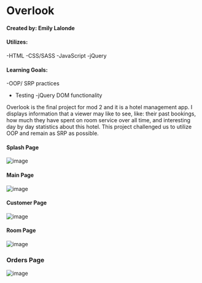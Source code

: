 # Overlook

#### Created by: Emily Lalonde

#### Utilizes:
-HTML
-CSS/SASS
-JavaScript
-jQuery

#### Learning Goals:
-OOP/ SRP practices
- Testing
-jQuery DOM functionality

Overlook is the final project for mod 2 and it is a hotel management app. I displays information that a viewer may like to see, like: their past bookings, how much they have spent on room service over all time, and interesting day by day statistics about this hotel. This project challenged us to utilize OOP and remain as SRP as possible.


#### Splash Page
![image](https://user-images.githubusercontent.com/47184994/62223078-94c31500-b371-11e9-9fe9-35b6c714b1f0.png)


#### Main Page
![image](https://user-images.githubusercontent.com/47184994/62223216-cc31c180-b371-11e9-8911-ebb7f897bc94.png)

#### Customer Page
![image](https://user-images.githubusercontent.com/47184994/62223314-f2eff800-b371-11e9-8558-700d65c46f97.png)

#### Room Page
![image](https://user-images.githubusercontent.com/47184994/62223520-50844480-b372-11e9-9969-753603790177.png)

### Orders Page
![image](https://user-images.githubusercontent.com/47184994/62223582-6e51a980-b372-11e9-95ff-ccfc6e2b95d1.png)

